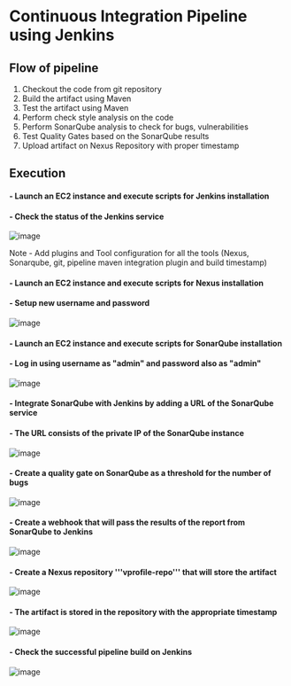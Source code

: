 # Continuous Integration Pipeline using Jenkins

## Flow of pipeline

1. Checkout the code from git repository
2. Build the artifact using Maven
3. Test the artifact using Maven
4. Perform check style analysis on the code
5. Perform SonarQube analysis to check for bugs, vulnerabilities
6. Test Quality Gates based on the SonarQube results
7. Upload artifact on Nexus Repository with proper timestamp


## Execution

#### - Launch an EC2 instance and execute scripts for Jenkins installation
#### - Check the status of the Jenkins service
  
![image](https://github.com/Vedant-MAHAjan/Jenkins-CI/assets/88843623/7dc8fae4-ef1f-4daf-8fdb-a54209fb7554)

Note - Add plugins and Tool configuration for all the tools (Nexus, Sonarqube, git, pipeline maven integration plugin and build timestamp)


#### - Launch an EC2 instance and execute scripts for Nexus installation
#### - Setup new username and password
  
![image](https://github.com/Vedant-MAHAjan/Jenkins-CI/assets/88843623/56b24a03-f935-472a-8cac-b66a10d01135)

#### - Launch an EC2 instance and execute scripts for SonarQube installation
#### - Log in using username as "admin" and password also as "admin"

![image](https://github.com/Vedant-MAHAjan/Jenkins-CI/assets/88843623/098ce041-d511-408b-af0d-74433e7aebc1)

#### - Integrate SonarQube with Jenkins by adding a URL of the SonarQube service
#### - The URL consists of the private IP of the SonarQube instance

![image](https://github.com/Vedant-MAHAjan/Jenkins-CI/assets/88843623/29b03980-3701-48c4-b495-14e79caa35d3)

#### - Create a quality gate on SonarQube as a threshold for the number of bugs

![image](https://github.com/Vedant-MAHAjan/Jenkins-CI/assets/88843623/3ad7929f-a2f3-44e0-9a6c-26c82f8bdf25)

#### - Create a webhook that will pass the results of the report from SonarQube to Jenkins

![image](https://github.com/Vedant-MAHAjan/Jenkins-CI/assets/88843623/6bce8b3b-f7bb-45d4-9234-8ad1ea45ea20)

#### - Create a Nexus repository '''vprofile-repo''' that will store the artifact
  
![image](https://github.com/Vedant-MAHAjan/Jenkins-CI/assets/88843623/e819b827-fb03-4b21-9034-2deb292825cd)

#### - The artifact is stored in the repository with the appropriate timestamp

![image](https://github.com/Vedant-MAHAjan/Jenkins-CI/assets/88843623/aa013b67-fab5-460e-b04b-9703b6ec240a)

#### - Check the successful pipeline build on Jenkins
  
![image](https://github.com/Vedant-MAHAjan/Jenkins-CI/assets/88843623/17677f9e-fdb6-42e2-a874-d935feb03d01)


